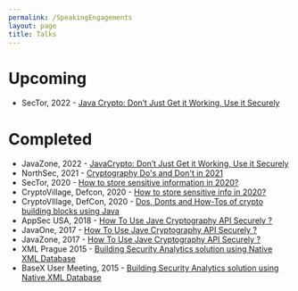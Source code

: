 ```yaml
---
permalink: /SpeakingEngagements
layout: page
title: Talks
---
```


# Upcoming
* SecTor, 2022 - [Java Crypto: Don’t Just Get it Working, Use it Securely](https://sector.ca/speakers/mansi-sheth/)

# Completed
* JavaZone, 2022 - [JavaCrypto: Don’t Just Get it Working, Use it Securely](https://2022.javazone.no/#/program/591413dc-07bc-446e-8658-d01e82325dff)
* NorthSec, 2021 - [Cryptography Do's and Don't in 2021](https://youtu.be/_P6qI4ahBVk?t=948)
* SecTor, 2020 - [How to store sensitive information in 2020?](https://sector.ca/sessions/how-to-store-sensitive-information-in-2020/)
* CryptoVillage, Defcon, 2020 - [How to store sensitive info in 2020?](https://www.youtube.com/watch?v=4Tn71-1GN20)
* CryptoVIllage, DefCon, 2020 - [Dos, Donts and How-Tos of crypto building blocks using Java](https://youtu.be/fvpWEzOOaRA?t=19082)
* AppSec USA, 2018 - [How To Use Jave Cryptography API Securely ?](https://www.youtube.com/watch?v=PxWnOu9uE1o)
* JavaOne, 2017 - [How To Use Jave Cryptography API Securely ?](https://www.youtube.com/watch?v=3HIdaSgxMlo)
* JavaZone, 2017 - [How To Use Jave Cryptography API Securely ?](https://2017.javazone.no/program/c305c46014624f02b86a8864b54555b3)
* XML Prague 2015 - [Building Security Analytics solution using Native XML Database](https://www.youtube.com/watch?v=-q8IpfSt-oc)
* BaseX User Meeting, 2015 - [Building Security Analytics solution using Native XML Database](https://www.youtube.com/watch?v=scGKT3UTXxw)
